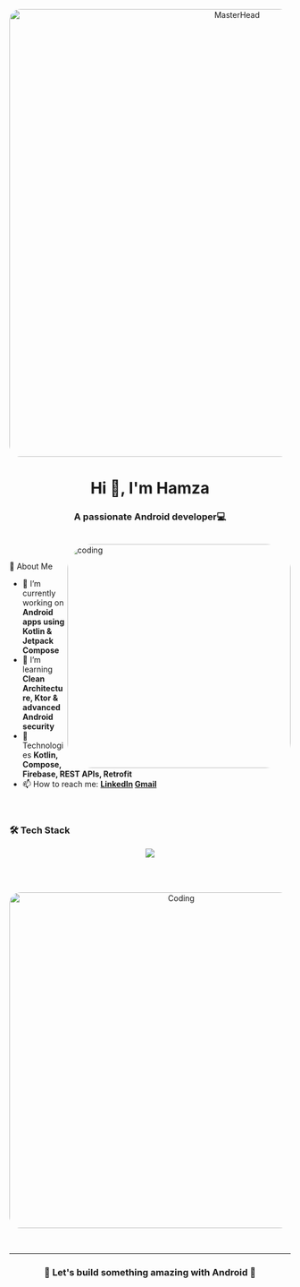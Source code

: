 <!-- Header -->
<p align="center">
  <img src="https://github.com/hamza-appdeveloper/hamza-appdeveloper/blob/main/Android%20App.jpg" 
       alt="MasterHead" 
       width="800" 
       style="border-radius:20px;"/>
</p>

<!-- Title -->
<h1 align="center">Hi 👋, I'm Hamza</h1>
<h3 align="center">A passionate Android developer💻</h3>
<br>
<img align ="right" alt="coding" width="400" style="border-radius: 45px" src="https://camo.githubusercontent.com/4d9f5ecceb711eec6e2018f38a5677dc657c9738d4a65ba3b928c41c0a45b439/68747470733a2f2f6d69726f2e6d656469756d2e636f6d2f6d61782f313336302f302a37513379765349765f7430696f4a2d5a2e676966"</img>
<br>


<!-- About Me -->
  🚀 About Me
- 🔭 I’m currently working on **Android apps using Kotlin & Jetpack Compose**
- 🌱 I’m learning **Clean Architecture, Ktor & advanced Android security**
- 💬 Technologies **Kotlin, Compose, Firebase, REST APIs, Retrofit**
- 📫 How to reach me: **[LinkedIn](https://www.linkedin.com/in/hamza-appdeveloper/)  <a href="mailto:hamzada6086@gmail.com">Gmail</a>**
  <br>
  <br>
  <br>
<!-- Skills Section -->
### 🛠️ Tech Stack
<p align="center">
  <img src="https://skillicons.dev/icons?i=kotlin,androidstudio,gradle,firebase,git,github,postman,idea" />
</p>
<br>
<br>


<!-- Featured GIF -->
<p align="center">
  <img src="https://media0.giphy.com/media/LMcB8XospGZO8UQq87/giphy.gif" alt="Coding" width="600" style="border-radius:20px;" />
</p>
<br>


---

<!-- Footer -->
<h3 align="center">🌟 Let's build something amazing with Android 🚀</h3>
